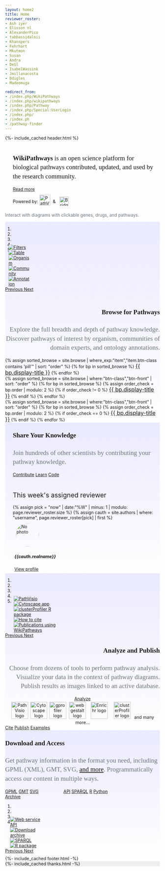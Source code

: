 ```yaml
---
layout: home2
title: Home
reviewer_roster:
- Ash iyer
- Elisson nl
- AlexanderPico
- tabbassidaloii
- Khanspers
- Fehrhart
- Mkutmon
- Susan
- Andra
- DeSl
- IsabelWassink
- Jmillanacosta
- Ddigles
- Madeomuga

redirect_from: 
- /index.php/WikiPathways
- /index.php/wikipathways
- /index.php/Pathway
- /index.php/Special:UserLogin
- /index.php/
- /index.ph
- /pathway-finder
---
```

{%- include_cached header.html %}
<section id="intro"> 
    <div class="wrapper">   
      <div class="outer-container">
        <div class="row-main py-4" style="display:flex; flex-wrap: wrap;">
          <div class="col-5 mx-auto" style="display:flex;">
            <div class="bg-gradient p-3 px-4">
              <div class="container" style="margin-left:25px;">
                <h2 style="font-family:Poppins; line-height:1.4; font-weight: normal"><b>WikiPathways</b> is an open science platform for biological pathways contributed, updated, and used by the research community.
                </h2>
                <a class="btn btn-sm btn-front my-1" href="/about.html">Read more</a>
                <div style="display:flex; align-items:center; font-size:14px; margin-top:10px;">
                  <span>Powered by:</span>
                  <a href="https://pathvisio.org" target="_blank">
                    <img src="/assets/img/logo-pathvisio-name.png" title="PathVisio is our pathway modeling tool" alt="PathVisio" style="height: 35px; margin: 0px 0px 8px 5px">
                  </a>
                  <span>&nbsp; & &nbsp;</span>
                  <a href="https://www.bridgedb.org" target="_blank">
                    <img src="/assets/img/logo-bridgedb.png" title="BridgeDb supports all our identifiers and organisms" alt="BridgeDB" style="height: 30px; margin-left: 5px;">
                  </a>
                </div>
              </div>
            </div>
          </div>
          <div class="col-5 mx-auto" style="display:flex;">
            <div class="bg-gradient p-3">
              <div class="container">
                <a href="/pathways/WP554.html">
                  <div class="wp554-gif"></div> 
                </a>
                <p style="color: #6c757d;text-align: left">Interact with diagrams with clickable genes, drugs, and pathways.</p>
              </div>
            </div>
          </div>
          <div class="col-1 mx-auto" style="display:flex;"></div>
        </div>
      </div>
    </div>
</section>
<section id="browse">
    <div class="wrapper">   
      <div class="outer-container" style="background: linear-gradient(0deg, #fefefe, #eaeaff 100%);">
        <div class="row-main gy-5 py-5" style="display:flex; flex-wrap: wrap;">
          <div class="col-5 mx-auto" style="display:flex;">
            <div class="bg-gradient">
              <div class="container">
              <div id="carouselBrowse" class="carousel slide" data-ride="true" data-wrap="true" style="margin-bottom: 25px;">
  <ol class="carousel-indicators" style="margin-bottom:-25px;">
    <li data-target="#carouselBrowse" data-slide-to="0" class="active"></li>
    <li data-target="#carouselBrowse" data-slide-to="1"></li>
    <li data-target="#carouselBrowse" data-slide-to="2"></li>
    <li data-target="#carouselBrowse" data-slide-to="3"></li>
    <li data-target="#carouselBrowse" data-slide-to="4"></li>
  </ol>
  <div class="carousel-inner" style="width:76%; margin-left: 12%;">
    <div class="carousel-item active">
      <a href="/browse/filters.html">
      <img class="d-block w-100" src="/assets/img/slideshow/browse-1.png" alt="Filters">
      </a>
    </div>
    <div class="carousel-item">
          <a href="/browse/table.html">
      <img class="d-block w-100" src="/assets/img/slideshow/browse-2.png" alt="Table">
      </a>
    </div>
    <div class="carousel-item">
          <a href="/browse/organisms.html">
      <img class="d-block w-100" src="/assets/img/slideshow/browse-3.png" alt="Organism">
      </a>
    </div>
    <div class="carousel-item">
          <a href="/browse/communities.html">
      <img class="d-block w-100" src="/assets/img/slideshow/browse-4.png" alt="Community">
      </a>
    </div>
    <div class="carousel-item">
          <a href="/browse/annotations.html">
      <img class="d-block w-100" src="/assets/img/slideshow/browse-5.png" alt="Annotation">
      </a>
    </div>
  </div>
  <a class="carousel-control-prev" href="#carouselBrowse" role="button" data-slide="prev">
    <span class="carousel-control-prev-icon" aria-hidden="true"></span>
    <span class="sr-only">Previous</span>
  </a>
  <a class="carousel-control-next" href="#carouselBrowse" role="button" data-slide="next">
    <span class="carousel-control-next-icon" aria-hidden="true"></span>
    <span class="sr-only">Next</span>
  </a>
              </div>
              </div>
            </div>
          </div>
          <div class="col-5 mx-auto" style="display:flex;">
            <div class="container">
                  <h1 style="font-family:Linux Libertine; text-align:right;">Browse for Pathways</h1><h2 style="font-family:Poppins; text-align:right;color: #6c757d;line-height:1.4; font-weight: normal">Explore the full breadth and depth of pathway knowledge. Discover pathways of interest by organism, communities of domain experts, and ontology annotations.</h2>
                <div class="row mx-auto" style="display:flex; flex-wrap: wrap;">            
                  <div class="col-3" style="display:flex; margin-left:0px;">
                    <div class="container">
      {% assign sorted_browse = site.browse | where_exp:"item","item.btn-class contains 'pill'" | sort: "order" %}
      {% for bp in sorted_browse %}
        <a class="btn btn-sm {{bp.btn-class}} w-100 my-2" style="font-size:large" href="{{bp.url}}" title="{{bp.tooltip}}"> {{ bp.display-title }}</a>
      {% endfor %}           
                    </div>
                  </div>
                  <div class="col-3 mx-auto>" style="display:flex; margin-left:auto">
                    <div class="container">
      {% assign sorted_browse = site.browse | where:"btn-class","btn-front" | sort: "order" %} 
      {% for bp in sorted_browse %}
        {% assign order_check = bp.order | modulo: 2 %}
        {% if order_check != 0 %}
        <a class="btn btn-sm {{bp.btn-class}} w-100 my-2" style="font-size:large" href="{{bp.url}}" title="{{bp.tooltip}}"> {{ bp.display-title }}</a>
        {% endif %}
      {% endfor %}           
                    </div>
                  </div>
                  <div class="col-3 mx-auto>" style="display:flex;">
                    <div class="container">
      {% assign sorted_browse = site.browse | where:"btn-class","btn-front" | sort: "order" %} 
      {% for bp in sorted_browse %}
        {% assign order_check = bp.order | modulo: 2 %}
        {% if order_check == 0 %}
        <a class="btn btn-sm {{bp.btn-class}} w-100 my-2" style="font-size:large" href="{{bp.url}}" title="{{bp.tooltip}}"> {{ bp.display-title }}</a>
        {% endif %}
      {% endfor %}           
                    </div>
                  </div>
                </div>
            </div>
          </div> 
        </div>
      </div>
    </div>
</section>
<section id="join">
    <div class="wrapper">   
      <div class="outer-container" style="background: linear-gradient(0deg, #fefefe, #eaeaff 100%);">
        <div class="row-main gy-5 py-5" style="display:flex; flex-wrap: wrap;">
          <div class="col-4 mx-auto" style="display:flex;">
            <div class="bg-gradient p-3">
              <div class="container" style="margin-left:25px;">
                <h1 style="font-family:Linux Libertine; ">Share Your Knowledge</h1><h2 style="font-family:Poppins; color: #6c757d;line-height:1.4; font-weight: normal"> Join hundreds of other scientists by contributing your pathway knowledge.</h2>
                    <a class="btn btn-sm btn-front my-2" href="/help.html#create">Contribute</a>
                    <a class="btn btn-sm btn-front my-2" href="http://academy.wikipathways.org/" target="_blank">Learn</a>
                    <a class="btn btn-sm btn-front my-2" href="https://github.com/wikipathways/wikipathways-development" target="_blank">Code</a>
                <br /><br /><h2 style="font-weight: normal;">This week's assigned reviewer</h2>
                {% assign pick =  "now" | date:"%W" | minus: 1 | modulo: page.reviewer_roster.size %}
                {% assign cauth = site.authors | where: "username", page.reviewer_roster[pick] | first  %}
                <div class="card mb-3" style="max-width: 300px; padding:5px;">
                  <div class="row no-gutters">
                    <div class="col-md-4">
                      <img src="https://github.com/{{cauth.github}}.png" style="object-fit: cover; border-radius: 50%; width: 75px; margin: 5px;" class="card-img" alt="No photo">
                    </div>
                    <div class="col-md-8">
                      <div class="card-body">
                        <h5 class="card-title">{{cauth.realname}}</h5>
                        <p class="card-text"></p>
                        <a href="{{cauth.url}}" class="btn btn-sm btn-info">View profile</a>
                      </div> 
                    </div>
                  </div>
                </div>
              </div>
            </div>
          </div>
          <div class="col-7 mx-auto" style="display:flex;">
            <div class="bg-gradient p-3">
              <div class="container">
              <a href="/stats">
                <div class="stats-gif"></div>  
              </a>
              </div>
            </div>
          </div>
        </div>
      </div>
    </div>
</section>
<section id="analyze"> 
    <div class="wrapper">   
      <div class="outer-container" style="background: linear-gradient(0deg, #fefefe, #eaeaff 100%);">
        <div class="row-main gy-5 py-5" style="display:flex; flex-wrap: wrap;">
          <div class="col-5 mx-auto" style="display:flex;">
            <div class="bg-gradient p-3">
              <div class="container">
             <div id="carouselAnalyze" class="carousel slide" data-ride="true" data-wrap="true">
  <ol class="carousel-indicators" style="margin-bottom:-25px;">
    <li data-target="#carouselAnalyze" data-slide-to="0" class="active"></li>
    <li data-target="#carouselAnalyze" data-slide-to="1"></li>
    <li data-target="#carouselAnalyze" data-slide-to="2"></li>
    <li data-target="#carouselAnalyze" data-slide-to="3"></li>
    <li data-target="#carouselAnalyze" data-slide-to="4"></li>
  </ol>
  <div class="carousel-inner" style="width:76%; margin-left: 12%;">
    <div class="carousel-item active">
      <a href="https://pathvisio.org/" target="_blank">
      <img class="d-block w-100" src="/assets/img/slideshow/analyze-1.png" alt="PathVisio">
      </a>
    </div>
    <div class="carousel-item">
          <a href="http://apps.cytoscape.org/apps/wikipathways" target="_blank">
      <img class="d-block w-100" src="/assets/img/slideshow/analyze-2.png" alt="Cytoscape app">
      </a>
    </div>
    <div class="carousel-item">
          <a href="https://bioconductor.org/packages/clusterProfiler/" target="_blank">
      <img class="d-block w-100" src="/assets/img/slideshow/analyze-3.png" alt="clusterProfiler R package">
      </a>
    </div> 
    <div class="carousel-item">
          <a href="/cite.html">
      <img class="d-block w-100" src="/assets/img/slideshow/analyze-4.png" alt="How to cite">
      </a>
    </div>
    <div class="carousel-item">
          <a href="https://www.ncbi.nlm.nih.gov/pmc/?term=(wikipathways)&report=imagesdocsum&dispmax=100" target="_blank">
      <img class="d-block w-100" src="/assets/img/slideshow/analyze-5.png" alt="Publications using WikiPathways">
      </a>
    </div>
  </div>
  <a class="carousel-control-prev" href="#carouselAnalyze" role="button" data-slide="prev">
    <span class="carousel-control-prev-icon" aria-hidden="true"></span>
    <span class="sr-only">Previous</span>
  </a>
  <a class="carousel-control-next" href="#carouselAnalyze" role="button" data-slide="next">
    <span class="carousel-control-next-icon" aria-hidden="true"></span>
    <span class="sr-only">Next</span>
  </a>
              </div>
              </div>
            </div>
          </div>
          <div class="col-5 mx-auto" style="display:flex;">
            <div class="container">
                            <h1 style="font-family:Linux Libertine; text-align:right;">Analyze and Publish</h1><h2 style="font-family:Poppins; text-align:right; line-height:1.4; color: #6c757d; font-weight: normal;">Choose from dozens of tools to perform pathway analysis. Visualize your data in the context of pathway diagrams. Publish results as images linked to an active database.</h2>
              <div class="row mx-auto" style="display:flex; flex-wrap: wrap;">
              <div class="col-0 mx-auto" style="display:flex;">
              </div>
              <div class="col-6 mx-auto" style="display:flex;">
                <div class="container" style="text-align:center;">
                <a class="btn btn-sm btn-front w-100 my-2" style="max-width:180px;" href="/analyze.html">Analyze</a>
                <br/>
      <a href="https://pathvisio.org/" 
      title="PathVisio is a free open-source pathway analysis and drawing software which allows drawing, editing, and analyzing biological pathways." target="_blank">
      <img src="/assets/img/logo-pathvisio.png" alt="PathVisio logo" height="55px" style="padding:2px 1px"/></a>
      <a href="http://apps.cytoscape.org/apps/wikipathways" 
      title="Cytoscape is an open source software platform for visualizing complex-networks and integrating these with any type of attribute data." target="_blank">
      <img src="/assets/img/logo-cytoscape.png" alt="Cytoscape logo" height="55px" style="padding:2px 2px" /></a>
      <a href="https://biit.cs.ut.ee/gprofiler/gost" title="g:Profiler is a public web server for characterising and manipulating gene lists." target="_blank">
      <img src="/assets/img/logo-gprofiler.png" alt="gprofiler logo" height="55px" style="padding:2px 1px" /></a>
      <a href="https://www.webgestalt.org/" title="WebGestalt is designed for functional genomic, proteomic and large-scale genetic studies from which large number of gene lists." target="_blank">
      <img src="/assets/img/logo-webgestalt.png" alt="webgestalt logo" height="55px" style="padding:2px 4px" /></a>
      <a href="https://amp.pharm.mssm.edu/Enrichr/" title="Enrichr is a comprehensive gene set enrichment analysis web server. Includes WikiPathways as one of their data sources." target="_blank">
      <img src="/assets/img/logo-enrichr.png" alt="Enrichr logo" height="55px" style="padding:2px 8px" /></a>
      <a href="https://bioconductor.org/packages/clusterProfiler/" title="The clusterProfiler R package supports GO and pathway analysis performed as overrepresentation or GSEA." target="_blank">
      <img src="/assets/img/logo-clusterprofiler.png" alt="clusterProfiler logo" height="55px" style="padding:2px 8px" /></a>
      <a href="/tools.html" style="font-size:1.0em; text-decoration:none;">and many more...</a>
                </div>
              </div>              
              <div class="col-3 mx-auto" style="display:flex;">
                <div class="container">
                <a class="btn btn-sm btn-front w-100 my-2" href="/cite.html">Cite</a>
                <a class="btn btn-sm btn-front w-100 my-2" href="/help.html#publish">Publish</a>
                <a class="btn btn-sm btn-front w-100 my-2" href="https://www.ncbi.nlm.nih.gov/pmc/?term=wikipathways&report=imagesdocsum&dispmax=100" target="_blank">Examples</a>
                </div>
              </div>
              </div>
            </div>
          </div> 
        </div>
      </div>
    </div>
</section>
<section id="download"> 
    <div class="wrapper">   
      <div class="outer-container" style="background: linear-gradient(0deg, #fefefe, #eaeaff 100%);">
        <div class="row-main gy-5 py-5" style="display:flex; flex-wrap: wrap;">
          <div class="col-5 mx-auto" style="display:flex;">
            <div class="bg-gradient p-3">
              <div class="container">
              <h1 style="font-family:Linux Libertine; ">Download and Access</h1><h2 style="font-family:Poppins; line-height:1.4; color: #6c757d; font-weight: normal;">Get pathway information in the format you need, including GPML (XML), GMT, SVG, <a href="download.html">and more</a>.  Programmatically access our content in multiple ways.</h2>
              <div class="row mx-auto" style="display:flex; flex-wrap: wrap;">
                <div class="col-3 px-0" style="display:flex;">
                  <div style="width:150px;">
                  <a class="btn btn-sm btn-front w-100 my-2" href="https://data.wikipathways.org/current/gpml" target="_blank">GPML</a>
                  <a class="btn btn-sm btn-front w-100 my-2" href="https://data.wikipathways.org/current/gmt" target="_blank">GMT</a>
                  <a class="btn btn-sm btn-front w-100 my-2" href="https://data.wikipathways.org/current/svg" target="_blank">SVG</a>
                  <a class="btn btn-sm btn-front w-100 my-2" href="https://data.wikipathways.org" target="_blank">Archive</a>
                  </div>
                </div>              
                <div class="col-3" style="display:flex; margin-left:40px;">
                  <div style="width:150px;">
                  <a class="btn btn-sm btn-front w-100 my-2" href="https://webservice.wikipathways.org/" target="_blank">API</a>
                  <a class="btn btn-sm btn-front w-100 my-2" href="https://sparql.wikipathways.org/" target="_blank">SPARQL</a>
                  <a class="btn btn-sm btn-front w-100 my-2" href="https://bioconductor.org/packages/rWikiPathways/" target="_blank">R</a>
                  <a class="btn btn-sm btn-front w-100 my-2" href="https://github.com/kozo2/pywikipathways" target="_blank">Python</a>
                  </div>
                </div>
                <div class="col-3 mx-auto" style="display:flex;">
                </div>
              </div>
              </div>
            </div> 
          </div>
          <div class="col-5 mx-auto" style="display:flex;">
            <div class="container">
              <div id="carouselDownload" class="carousel slide" data-ride="true" data-wrap="true">
  <ol class="carousel-indicators" style="margin-bottom:-25px;">
    <li data-target="#carouselDownload" data-slide-to="0" class="active"></li>
    <li data-target="#carouselDownload" data-slide-to="1"></li>
    <li data-target="#carouselDownload" data-slide-to="2"></li>
    <li data-target="#carouselDownload" data-slide-to="3"></li>
  </ol>
  <div class="carousel-inner" style="width:76%; margin-left: 12%;">
    <div class="carousel-item active">
      <a href="https://webservice.wikipathways.org/" target="_blank">
      <img class="d-block w-100" src="/assets/img/slideshow/download-1.png" alt="Web service API">
      </a>
    </div>
    <div class="carousel-item">
          <a href="https://data.wikipathways.org/current/" target="_blank">
      <img class="d-block w-100" src="/assets/img/slideshow/download-2.png" alt="Download archive">
      </a>
    </div>
    <div class="carousel-item">
          <a href="https://sparql.wikipathways.org/" target="_blank">
      <img class="d-block w-100" src="/assets/img/slideshow/download-3.png" alt="SPARQL">
      </a>
    </div>
    <div class="carousel-item">
          <a href="https://bioconductor.org/packages/rWikiPathways/" target="_blank">
      <img class="d-block w-100" src="/assets/img/slideshow/download-4.png" alt="R package">
      </a>
    </div>
  </div>
  <a class="carousel-control-prev" href="#carouselDownload" role="button" data-slide="prev">
    <span class="carousel-control-prev-icon" aria-hidden="true"></span>
    <span class="sr-only">Previous</span>
  </a>
  <a class="carousel-control-next" href="#carouselDownload" role="button" data-slide="next">
    <span class="carousel-control-next-icon" aria-hidden="true"></span>
    <span class="sr-only">Next</span>
  </a>
          </div>
        </div>
      </div>
    </div>
  </div>
</div>
</section>
<div style="margin-bottom:8px;"></div> 
{%- include_cached footer.html -%}
<div style="background-color:#EEEEEE"> 
  <div class="wrapper">
    <div class="thanks-wrapper">
      {%- include_cached thanks.html -%}
    </div>
  </div>
</div>
